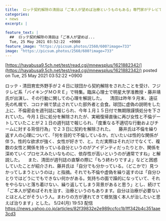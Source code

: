 ```yaml
---
title:  ロッテ契約解除の清田は「ご本人が望めば治療というものもある」専門家がテレビで解説  
categories:
- news
excerpt: |
  
feature_text: |
  ##  ロッテ契約解除の清田は「ご本人が望めば...
  Tue, 25 May 2021 03:52:22  +0900
feature_image: "https://picsum.photos/2560/600?image=733"
image: "https://picsum.photos/2560/600?image=733"
---
```


[https://hayabusa9.5ch.net/test/read.cgi/mnewsplus/1621882342/](https://hayabusa9.5ch.net/test/read.cgi/mnewsplus/1621882342/)
posted on Tue, 25 May 2021 03:52:22  +0900

<!--more-->

ロッテ・清田育宏外野手が２４日に球団から契約解除をされたことを受け、フジテレビ系「バイキングＭＯＲＥ」で特集。臨床心理士で明星大学准教授・藤井靖氏が出演し、その行動に関しての心理を解説した。 　清田は昨年９月末、遠征先の札幌で、コロナ禍で禁止されていた部外者と会食。球団に虚偽の説明をした上に、不倫密会を週刊誌に報じられ、今年１月１５日付で無期限謹慎処分を下されていた。今月１日に処分を解除されたが、実戦復帰直後に再び女性と不倫デートしていたことが２１日の週刊誌で報じられ、「度重なる不適切な行動およびチームに対する背信行為」で２３日に契約を解除された。 　藤井氏は不倫を繰り返す人の心理について、「何を目的で不倫しているか。だいたいは性的な関係が伴う。性的な欲求が強く、女性が好きで、と。ただ実際はそれだけでなくて、複数の女性と関係を持っている自分というのがアイデンティだったりとか、関係を深めていくプロセスみたいなものに、依存性が高いというのが通常ですね」と解説した。 　また、清田が週刊誌の直撃の際に「もう終わりですよ」などと困惑していたことが紹介され、藤井氏は「自分でも分かっている。（どこかで）見つかってしまうというのは」と指摘。それでも不倫や虚偽を繰り返すのは「自分ひとりではどうにでもできない何かがある。気持ちの面で躁的になっていて、それをやらないと落ち着けない、繰り返してしまう背景があると思う」とし、続けて「ご本人が望めばそれを治す、治療というのもあります。自分は治療が必要ないとほとんどがそういう人。まわりの方が連れてきて根気強く本人が治したいと思えば治ります」とした。 5/24(月) 19:53 配信 https://news.yahoo.co.jp/articles/82f39832e2e989ccfcc1b1ff342b4c351aae3cd3
